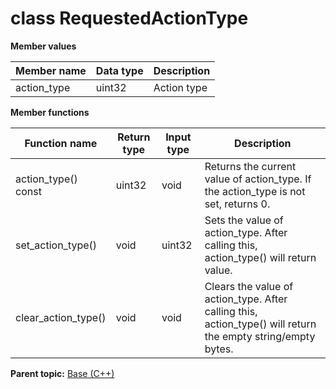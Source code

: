 # class RequestedActionType

 **Member values** 

|Member name|Data type|Description|
|-----------|---------|-----------|
|action\_type|uint32|Action type|

 **Member functions** 

|Function name|Return type|Input type|Description|
|-------------|-----------|----------|-----------|
|action\_type\(\) const|uint32|void|Returns the current value of action\_type. If the action\_type is not set, returns 0.|
|set\_action\_type\(\)|void|uint32|Sets the value of action\_type. After calling this, action\_type\(\) will return value.|
|clear\_action\_type\(\)|void|void|Clears the value of action\_type. After calling this, action\_type\(\) will return the empty string/empty bytes.|

**Parent topic:** [Base \(C++\)](../../summary_pages/Base.md)

